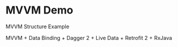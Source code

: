 # MVVM Demo
MVVM Structure Example

MVVM + Data Binding + Dagger 2 + Live Data + Retrofit 2 + RxJava
